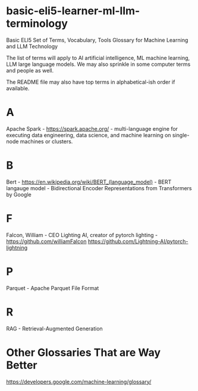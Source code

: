 # basic-eli5-learner-ml-llm-terminology

Basic ELI5 Set of Terms, Vocabulary, Tools Glossary for Machine Learning and LLM Technology

The list of terms will apply to AI artificial intelligence, ML machine learning, LLM large language models.  We may also sprinkle in some computer terms and people as well.

The README file may also have top terms in alphabetical-ish order if available.

# A

Apache Spark - https://spark.apache.org/ - multi-language engine for executing data engineering, data science, and machine learning on single-node machines or clusters.

# B

Bert - https://en.wikipedia.org/wiki/BERT_(language_model) - BERT langauge model - Bidirectional Encoder Representations from Transformers  by Google

# F

Falcon, William - CEO Lighting AI, creator of pytorch lighting - https://github.com/williamFalcon  https://github.com/Lightning-AI/pytorch-lightning

# P

Parquet - Apache Parquet File Format

# R

RAG - Retrieval-Augmented Generation


# Other Glossaries That are Way Better

https://developers.google.com/machine-learning/glossary/
